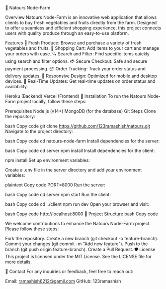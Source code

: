 🌾 Natours Node-Farm

Overview
Natours Node-Farm is an innovative web application that allows clients to buy fresh vegetables and fruits directly from the farm. Designed to offer a seamless and efficient shopping experience, this project connects users with quality produce through an easy-to-use platform.

Features
🍅 Fresh Produce: Browse and purchase a variety of fresh vegetables and fruits.
🛒 Shopping Cart: Add items to your cart and manage your orders with ease.
🔍 Search and Filter: Find specific items quickly using search and filter options.
💳 Secure Checkout: Safe and secure payment processing.
📦 Order Tracking: Track your order status and delivery updates.
📱 Responsive Design: Optimized for mobile and desktop devices.
🔄 Real-Time Updates: Get real-time updates on order status and availability.

Heroku (Backend)
Vercel (Frontend)
🚀 Installation
To run the Natours Node-Farm project locally, follow these steps:

Prerequisites
Node.js (v14+)
MongoDB (for the database)
Git
Steps
Clone the repository:

bash
Copy code
git clone https://github.com/123ramashish/natours.git
Navigate to the project directory:

bash
Copy code
cd natours-node-farm
Install dependencies for the server:

bash
Copy code
cd server
npm install
Install dependencies for the client:


npm install
Set up environment variables:

Create a .env file in the server directory and add your environment variables:

plaintext
Copy code
PORT=8000
Run the server:

bash
Copy code
cd server
npm start
Run the client:

bash
Copy code
cd ../client
npm run dev
Open your browser and visit:

bash
Copy code
http://localhost:8000
📂 Project Structure
bash
Copy code

We welcome contributions to enhance the Natours Node-Farm project. Please follow these steps:

Fork the repository.
Create a new branch (git checkout -b feature-branch).
Commit your changes (git commit -m "Add new feature").
Push to the branch (git push origin feature-branch).
Create a Pull Request.
🛡️ License
This project is licensed under the MIT License. See the LICENSE file for more details.

📧 Contact
For any inquiries or feedback, feel free to reach out:

Email: ramashish6212@gamil.com
GitHub: 123ramashish
